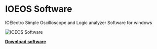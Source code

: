 # IOEOS Software
IOElectro Simple Oscilloscope and Logic analyzer Software for windows

![IOEOS Software](https://user-images.githubusercontent.com/64005694/128121791-bf230be6-1b4f-4b07-9fdd-b04a75292165.jpg)

[**Download software**](https://github.com/ioelectro/ioeso-software/releases)
